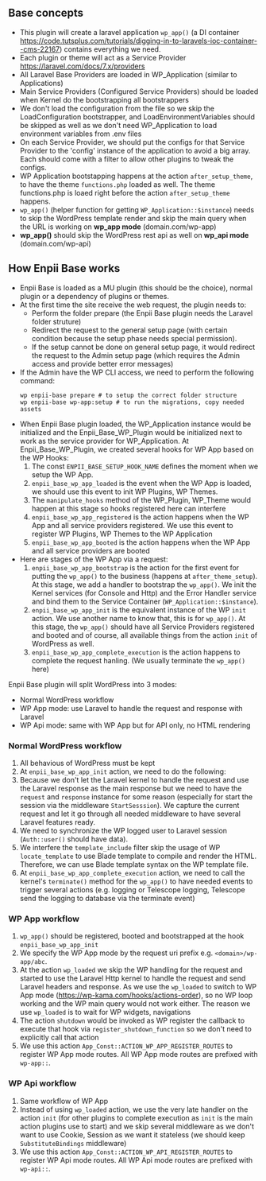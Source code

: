## Base concepts
- This plugin will create a laravel application `wp_app()` (a DI container https://code.tutsplus.com/tutorials/digging-in-to-laravels-ioc-container--cms-22167) contains everything we need.
- Each plugin or theme will act as a Service Provider https://laravel.com/docs/7.x/providers
- All Laravel Base Providers are loaded in WP_Application (similar to Applications)
- Main Service Providers (Configured Service Providers) should be loaded when Kernel do the bootstrapping all bootstrappers
- We don't load the configuration from the file so we skip the LoadConfiguration bootstrapper, and LoadEnvironmentVariables should be skipped as well as we don't need WP_Application to load environment variables from .env files
- On each Service Provider, we should put the configs for that Service Provider to the 'config' instance of the application to avoid a big array. Each should come with a filter to allow other plugins to tweak the configs.
- WP Application bootstapping happens at the action `after_setup_theme`, to have the theme `functions.php` loaded as well. The theme functions.php is loaed right before the action `after_setup_theme` happens.
- `wp_app()` (helper function for getting `WP_Application::$instance`) needs to skip the WordPress template render and skip the main query when the URL is working on **wp_app mode** (domain.com/wp-app)
- **wp_app()** should skip the WordPress rest api as well on **wp_api mode** (domain.com/wp-api)

## How Enpii Base works
- Enpii Base is loaded as a MU plugin (this should be the choice), normal plugin or a dependency of plugins or themes.
- At the first time the site receive the web request, the plugin needs to:
	- Perform the folder prepare (the Enpii Base plugin needs the Laravel folder struture)
	- Redirect the request to the general setup page (with certain condition because the setup phase needs special permission).
	- If the setup cannot be done on general setup page, it would redirect the request to the Admin setup page (which requires the Admin access and provide better error messages)
- If the Admin have the WP CLI access, we need to perform the following command:
	```
	wp enpii-base prepare # to setup the correct folder structure
	wp enpii-base wp-app:setup # to run the migrations, copy needed assets
	```
- When Enpii Base plugin loaded, the WP_Application instance would be initialized and the Enpii_Base_WP_Plugin would be initialized next to work as the service provider for WP_Application. At Enpii_Base_WP_Plugin, we created several hooks for WP App based on the WP Hooks:
  1. The const `ENPII_BASE_SETUP_HOOK_NAME` defines the moment when we setup the WP App.
  2. `enpii_base_wp_app_loaded` is the event when the WP App is loaded, we should use this event to init WP Plugins, WP Themes.
  3. The `manipulate_hooks` method of the WP_Plugin, WP_Theme would happen at this stage so hooks registered here can interfere
  4. `enpii_base_wp_app_registered` is the action happens when the WP App and all service providers registered. We use this event to register WP Plugins, WP Themes to the WP Application
  5. `enpii_base_wp_app_booted` is the action happens when the WP App and all service providers are booted
- Here are stages of the WP App via a request:
  1. `enpii_base_wp_app_bootstrap` is the action for the first event for putting the `wp_app()` to the business (happens at `after_theme_setup`). At this stage, we add a handler to bootstrap the `wp_app()`. We init the Kernel services (for Console and Http) and the Error Handler service and bind them to the Service Container (`WP_Application::$instance`).
  2. `enpii_base_wp_app_init` is the equivalent instance of the WP `init` action. We use another name to know that, this is for `wp_app()`. At this stage, the `wp_app()` should have all Service Providers registered and booted and of course, all available things from the action `init` of WordPress as well.
  3. `enpii_base_wp_app_complete_execution` is the action happens to complete the request hanling. (We usually terminate the `wp_app()` here)


Enpii Base plugin will split WordPress into 3 modes:
- Normal WordPress workflow
- WP App mode: use Laravel to handle the request and response with Laravel
- WP Api mode: same with WP App but for API only, no HTML rendering

### Normal WordPress workflow
1. All behavious of WordPress must be kept
2. At `enpii_base_wp_app_init` action, we need to do the following:
  1. Because we don't let the Laravel kernel to handle the request and use the Laravel response as the main response but we need to have the `request` and `response` instance for some reason (especially for start the session via the middleware `StartSesssion`). We capture the current request and let it go through all needed middleware to have several Laravel features ready.
  2. We need to synchronize the WP logged user to Laravel session (`Auth::user()` should have data).
3. We interfere the `template_include` filter skip the usage of WP `locate_template` to use Blade template to compile and render the HTML. Therefore, we can use Blade template syntax on the WP template file.
4. At `enpii_base_wp_app_complete_execution` action, we need to call the kernel's `terminate()` method for the `wp_app()` to have needed events to trigger several actions (e.g. logging or Telescope logging, Telescope send the logging to database via the terminate event)

### WP App workflow
1. `wp_app()` should be registered, booted and bootstrapped at the hook `enpii_base_wp_app_init`
2. We specify the WP App mode by the request uri prefix e.g. `<domain>/wp-app/abc`.
3. At the action `wp_loaded` we skip the WP handling for the request and started to use the Laravel Http kernel to handle the request and send Laravel headers and response. As we use the `wp_loaded` to switch to WP App mode (https://wp-kama.com/hooks/actions-order), so no WP loop working and the WP main query would not work either. The reason we use `wp_loaded` is to wait for WP widgets, navigations
4. The action `shutdown` would be invoked as WP register the callback to execute that hook via `register_shutdown_function` so we don't need to explicitly call that action
5. We use this action `App_Const::ACTION_WP_APP_REGISTER_ROUTES` to register WP App mode routes. All WP App mode routes are prefixed with `wp-app::`.


### WP Api workflow
1. Same workflow of WP App
2. Instead of using `wp_loaded` action, we use the very late handler on the action `init` (for other plugins to complete execution as `init` is the main action plugins use to start) and we skip several middleware as we don't want to use Cookie, Session as we want it stateless (we should keep `SubstituteBindings` middleware)
3. We use this action `App_Const::ACTION_WP_API_REGISTER_ROUTES` to register WP Api mode routes. All WP Api mode routes are prefixed with `wp-api::`.
